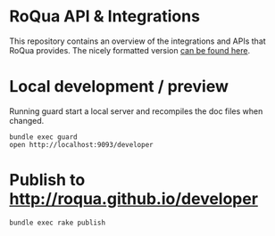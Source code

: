 RoQua API & Integrations
========================

This repository contains an overview of the integrations and APIs that RoQua
provides. The nicely formatted version [can be found here](http://roqua.github.io/developer/).


Local development / preview
=============

Running guard start a local server and recompiles the doc files when changed.

    bundle exec guard
    open http://localhost:9093/developer


Publish to http://roqua.github.io/developer
===========================================

    bundle exec rake publish

